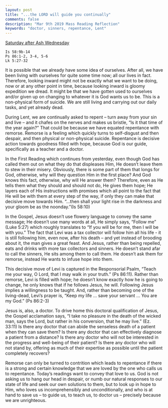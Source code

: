 ```yaml
---
layout: post
title: "...the LORD will guide you continually"
comments: false
description: "Mar 9th 2019 Mass Reading Reflection"
keywords: "doctor, sinners, repentance, Lent"
---
```


[Saturday after Ash Wednesday](https://www.ewtn.com/daily-readings/?date=2019-03-09)

```
Is 58:9b-14
Ps 86:1-2, 3-4, 5-6
Lk 5:27-32
```
It is possible that we already have some idea of ourselves. After all, we have been living with ourselves for quite some time now; all our lives in fact. Therefore, looking inward might not be exactly what we want to be doing, now or at any other point in time, because looking inward is gloomy expedition we dread. It might be that we have gotten used to ourselves and/or given up on changing to whatever it is God wants us to be. This is a non-physical form of suicide. We are still living and carrying out our daily tasks, and yet already dead. 

During Lent, we are continually asked to repent – turn away from your sin and live – and it chafes on the nerves and makes us bristle, “Is it that time of the year again?” That could be because we have equated repentance with remorse. Remorse is a feeling which quickly turns to self-disgust and then despair, and then physical or non-physical suicide. Repentance is decisive action towards goodness filled with hope, because God is our guide, specifically as a teacher and a doctor.

In the First Reading which continues from yesterday, even though God has called them out on what they do that displeases Him, He doesn’t leave them to stew in their misery. Obviously, there is some part of them that longs for God, otherwise, why will they question Him in the first place? And God knows this fact, otherwise, why will He answer them? Therefore, even as He tells them what they should and should not do, He gives them hope; He layers each of His instructions with promises which all point to the fact that He will be with them at every step of the way, if only they can make that decisive move towards Him. “…then shall your light rise in the darkness and your gloom be as the noonday.”(Is 58:10)

In the Gospel, Jesus doesn’t use flowery language to convey the same message; He doesn’t use many words at all, He simply says, “Follow me” (Luke 5:27) which roughly translates to “If you will be for me, then I will be with you.” The fact that Levi was a tax collector will follow him all his life - it is still following him, even now, after his death – and yet instead of brooding about it, the man gives a great feast. And Jesus, rather than being repelled, eats and drinks with more tax collectors and sinners. He doesn’t stand afar to call the sinners, He sits among them to call them. He doesn’t ask them for remorse, instead He wants to infuse hope into them.

This decisive move of Levi is captured in the Responsorial Psalm, “Teach me your way, O Lord, that I may walk in your truth.” (Ps 86:11). Rather than remorse, Levi is filled with hope; he doesn’t know exactly how he is going to change, he only knows that if he follows Jesus, he will. Following Jesus implies a willingness to be taught. And, rather than becoming one of the living-dead, Levi’s prayer is, “Keep my life  … save your servant … You are my God.” (Ps 86:2-3)

Jesus is, also, a doctor. To drive home this doctoral qualification of Jesus, the Gospel acclamation says, “I take no pleasure in the death of the wicked man, says the Lord, but rather in his conversion, that he may live.” (Ez. 33:11) Is there any doctor that can abide the senseless death of a patient when they can save them? Is there any doctor that can effectively diagnose a patient from a distance? Is there any doctor who will not be interested in the progress and well-being of their patient? Is there any doctor who will not stand by, offering as much of their expertise as possible until the patient completely recovers? 

Remorse can only be turned to contrition which leads to repentance if there is a strong and certain knowledge that we are loved by the one who calls us to repentance. Today’s readings want to convey that love to us. God is not asking us to hang our head in despair, or numb our natural responses to our state of life and seek our own solutions to them, but to look up in hope to Him, who loves us incomprehensibly and unconditionally, and who is at hand to save us – to guide us, to teach us, to doctor us – precisely because we are unrighteous.
